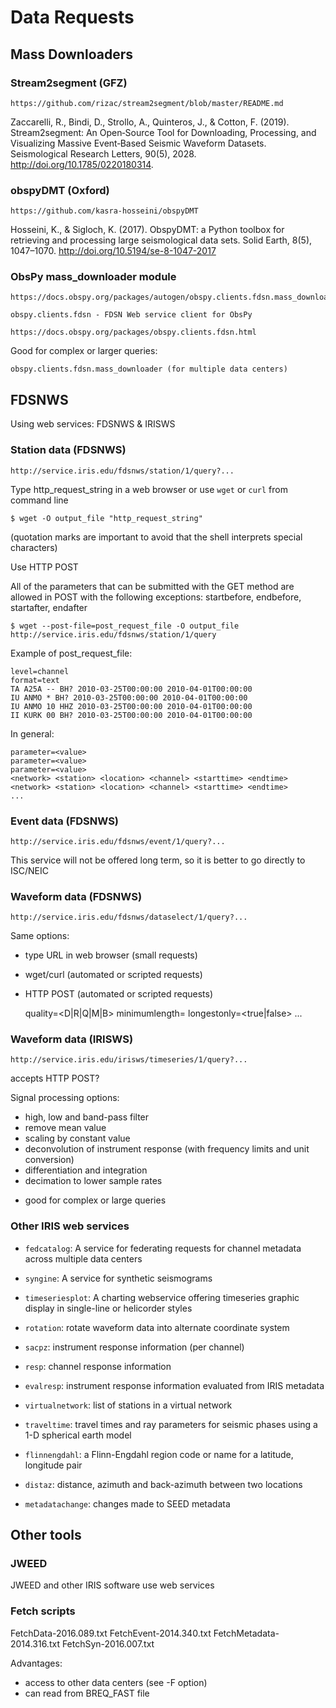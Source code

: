 # Data Requests

## Mass Downloaders

### Stream2segment (GFZ)

    https://github.com/rizac/stream2segment/blob/master/README.md

Zaccarelli, R., Bindi, D., Strollo, A., Quinteros, J., & Cotton, F. (2019). Stream2segment:
An Open‐Source Tool for Downloading, Processing, and Visualizing Massive Event‐Based Seismic
Waveform Datasets. Seismological Research Letters, 90(5), 2028. http://doi.org/10.1785/0220180314.


### obspyDMT (Oxford)

    https://github.com/kasra-hosseini/obspyDMT

Hosseini, K., & Sigloch, K. (2017). ObspyDMT: a Python toolbox for retrieving and processing
large seismological data sets. Solid Earth, 8(5), 1047–1070. http://doi.org/10.5194/se-8-1047-2017


### ObsPy mass_downloader module

    https://docs.obspy.org/packages/autogen/obspy.clients.fdsn.mass_downloader.html

    obspy.clients.fdsn - FDSN Web service client for ObsPy

    https://docs.obspy.org/packages/obspy.clients.fdsn.html

Good for complex or larger queries:

    obspy.clients.fdsn.mass_downloader (for multiple data centers)

## FDSNWS


Using web services: FDSNWS & IRISWS

### Station data (FDSNWS)

    http://service.iris.edu/fdsnws/station/1/query?...

Type http_request_string in a web browser or use `wget` or `curl` from command line

    $ wget -O output_file "http_request_string"

(quotation marks are important to avoid that the shell interprets special characters)

Use HTTP POST

All of the parameters that can be submitted with the GET method are allowed in POST
with the following exceptions: startbefore, endbefore, startafter, endafter

    $ wget --post-file=post_request_file -O output_file http://service.iris.edu/fdsnws/station/1/query

Example of post_request_file:

    level=channel
    format=text
    TA A25A -- BH? 2010-03-25T00:00:00 2010-04-01T00:00:00
    IU ANMO * BH? 2010-03-25T00:00:00 2010-04-01T00:00:00
    IU ANMO 10 HHZ 2010-03-25T00:00:00 2010-04-01T00:00:00
    II KURK 00 BH? 2010-03-25T00:00:00 2010-04-01T00:00:00

In general:

    parameter=<value>
    parameter=<value>
    parameter=<value>
    <network> <station> <location> <channel> <starttime> <endtime>
    <network> <station> <location> <channel> <starttime> <endtime>
    ...


### Event data (FDSNWS)

    http://service.iris.edu/fdsnws/event/1/query?...

This service will not be offered long term, so it is better to go directly to ISC/NEIC

### Waveform data (FDSNWS)

    http://service.iris.edu/fdsnws/dataselect/1/query?...

Same options:

- type URL in web browser (small requests)
- wget/curl (automated or scripted requests)
- HTTP POST (automated or scripted requests)

    quality=<D|R|Q|M|B>
    minimumlength=<seconds>
    longestonly=<true|false>
    <Network> <Station> <Location> <Channel> <StartTime> <EndTime>
    ...

### Waveform data (IRISWS)

    http://service.iris.edu/irisws/timeseries/1/query?...

accepts HTTP POST?

Signal processing options:

+ high, low and band-pass filter
+ remove mean value
+ scaling by constant value
+ deconvolution of instrument response (with frequency limits and unit conversion)
+ differentiation and integration
+ decimation to lower sample rates

- good for complex or large queries


### Other IRIS web services


- `fedcatalog`: A service for federating requests for channel metadata across multiple data centers

- `syngine`: A service for synthetic seismograms

- `timeseriesplot`: A charting webservice offering timeseries graphic display in single-line or helicorder styles

- `rotation`: rotate waveform data into alternate coordinate system

- `sacpz`: instrument response information (per channel)

- `resp`: channel response information

- `evalresp`: instrument response information evaluated from IRIS metadata

- `virtualnetwork`: list of stations in a virtual network

- `traveltime`: travel times and ray parameters for seismic phases using a 1-D spherical earth model

- `flinnengdahl`: a Flinn-Engdahl region code or name for a latitude, longitude pair

- `distaz`: distance, azimuth and back-azimuth between two locations

- `metadatachange`: changes made to SEED metadata

## Other tools

### JWEED

JWEED and other IRIS software use web services

### Fetch scripts

FetchData-2016.089.txt
FetchEvent-2014.340.txt
FetchMetadata-2014.316.txt
FetchSyn-2016.007.txt

Advantages:

- access to other data centers (see -F option)
- can read from BREQ_FAST file
